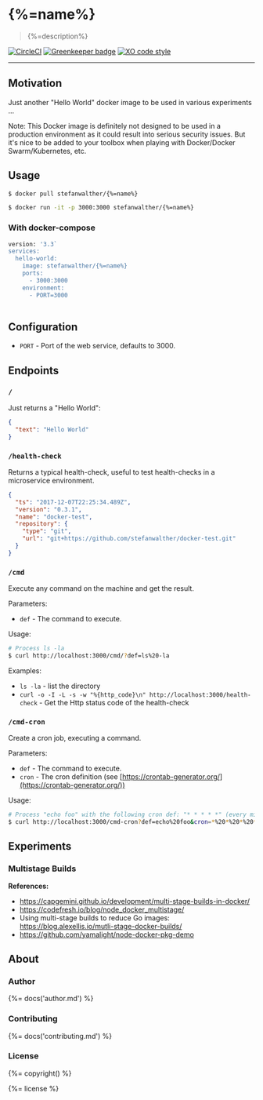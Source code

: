# {%=name%}

> {%=description%}

[![CircleCI](https://img.shields.io/circleci/project/github/stefanwalther/{%=name%}.svg)](https://circleci.com/gh/stefanwalther/{%=name%}/tree/master)
[![Greenkeeper badge](https://badges.greenkeeper.io/stefanwalther/{%=name%}.svg)](https://greenkeeper.io/)
[![XO code style](https://img.shields.io/badge/code_style-XO--space-5ed9c7.svg)](https://github.com/sindresorhus/eslint-config-xo-space)

---

## Motivation

Just another "Hello World" docker image to be used in various experiments ...

Note: This Docker image is definitely not designed to be used in a production environment as it could result into serious security issues. But it's nice to be added to your toolbox when playing with Docker/Docker Swarm/Kubernetes, etc.

## Usage

```sh
$ docker pull stefanwalther/{%=name%}
```

```sh
$ docker run -it -p 3000:3000 stefanwalther/{%=name%}
```

### With docker-compose

```sh
version: '3.3`
services:
  hello-world:
    image: stefanwalther/{%=name%}
    ports:
      - 3000:3000
    environment:
      - PORT=3000
        
```

## Configuration

- `PORT` - Port of the web service, defaults to 3000.

## Endpoints

### `/`
Just returns a "Hello World":

```json
{
  "text": "Hello World"
}
```

### `/health-check`
Returns a typical health-check, useful to test health-checks in a microservice environment.

```json
{
  "ts": "2017-12-07T22:25:34.489Z",
  "version": "0.3.1",
  "name": "docker-test",
  "repository": {
    "type": "git",
    "url": "git+https://github.com/stefanwalther/docker-test.git"
  }
}
```

### `/cmd`
Execute any command on the machine and get the result.

Parameters:
- `def` - The command to execute.

Usage:
```sh
# Process ls -la
$ curl http://localhost:3000/cmd/?def=ls%20-la
```

Examples:
  - `ls -la` - list the directory
  - `curl -o -I -L -s -w "%{http_code}\n" http://localhost:3000/health-check` - Get the Http status code of the health-check

### `/cmd-cron`
Create a cron job, executing a command.

Parameters:

- `def` - The command to execute.
- `cron` - The cron definition (see [https://crontab-generator.org/](https://crontab-generator.org/))

Usage:

```sh
# Process "echo foo" with the following cron def: "* * * * *" (every minute)
$ curl http://localhost:3000/cmd-cron?def=echo%20foo&cron=*%20*%20*%20*%20*
```


## Experiments

### Multistage Builds

**References:**
- https://capgemini.github.io/development/multi-stage-builds-in-docker/
- https://codefresh.io/blog/node_docker_multistage/
- Using multi-stage builds to reduce Go images: https://blog.alexellis.io/mutli-stage-docker-builds/
- https://github.com/yamalight/node-docker-pkg-demo


## About

### Author

{%= docs('author.md') %}

### Contributing

{%= docs('contributing.md') %}

### License
{%= copyright() %}
 
{%= license %}

